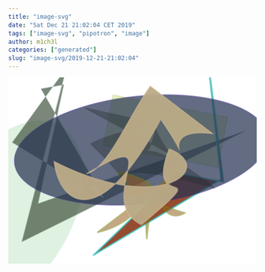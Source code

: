 ```yaml
---
title: "image-svg"
date: "Sat Dec 21 21:02:04 CET 2019"
tags: ["image-svg", "pipotron", "image"]
author: m1ch3l
categories: ["generated"]
slug: "image-svg/2019-12-21-21:02:04"
---
```


![](image.svg)
